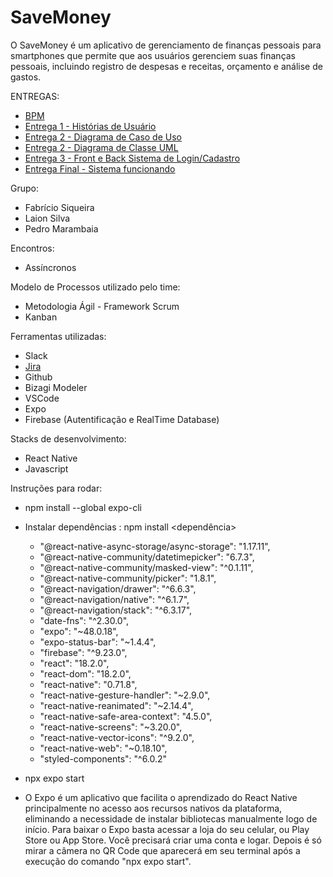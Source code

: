 # SaveMoney

O SaveMoney é um aplicativo de gerenciamento de finanças pessoais para smartphones que permite que aos usuários gerenciem suas finanças pessoais, incluindo registro de despesas e receitas, orçamento e análise de gastos.

ENTREGAS:

- [BPM](https://github.com/pedroMarambaia/Projeto-Engenharia-de-Software-II/blob/main/financeiro.bpm)
- [Entrega 1 - Histórias de Usuário](https://github.com/pedroMarambaia/Projeto-Engenharia-de-Software-II/blob/main/User%20stories.pdf)
- [Entrega 2 - Diagrama de Caso de Uso](https://github.com/pedroMarambaia/Projeto-Engenharia-de-Software-II/blob/main/Diagrama%20de%20caso%20de%20uso.pdf)
- [Entrega 2 - Diagrama de Classe UML](https://github.com/pedroMarambaia/Projeto-Engenharia-de-Software-II/blob/main/Classe%20UML.pdf)
- [Entrega 3 - Front e Back Sistema de Login/Cadastro](https://github.com/pedroMarambaia/Projeto-Engenharia-de-Software-II/tree/master)
- [Entrega Final - Sistema funcionando](https://github.com/fabriciosike/savemoney) 

Grupo: 
- Fabrício Siqueira
- Laion Silva
- Pedro Marambaia

Encontros:
- Assíncronos 

Modelo de Processos utilizado pelo time:
- Metodologia Ágil - Framework Scrum
- Kanban

Ferramentas utilizadas:

- Slack
- [Jira](https://savemoneysoft.atlassian.net/jira/software/projects/SAV/boards/1)
- Github
- Bizagi Modeler
- VSCode
- Expo 
- Firebase (Autentificação e RealTime Database) 

Stacks de desenvolvimento:
- React Native
- Javascript

Instruções para rodar:
- npm install --global expo-cli

- Instalar dependências :
  npm install <dependência>
  
    - "@react-native-async-storage/async-storage": "1.17.11",
    - "@react-native-community/datetimepicker": "6.7.3",
    - "@react-native-community/masked-view": "^0.1.11",
    - "@react-native-community/picker": "1.8.1",
    - "@react-navigation/drawer": "^6.6.3",
    - "@react-navigation/native": "^6.1.7",
    - "@react-navigation/stack": "^6.3.17",
    - "date-fns": "^2.30.0",
    - "expo": "~48.0.18",
    - "expo-status-bar": "~1.4.4",
    - "firebase": "^9.23.0",
    - "react": "18.2.0",
    - "react-dom": "18.2.0",
    - "react-native": "0.71.8",
    - "react-native-gesture-handler": "~2.9.0",
    - "react-native-reanimated": "~2.14.4",
    - "react-native-safe-area-context": "4.5.0",
    - "react-native-screens": "~3.20.0",
    - "react-native-vector-icons": "^9.2.0",
    - "react-native-web": "~0.18.10",
    - "styled-components": "^6.0.2"

- npx expo start

- O Expo é um aplicativo que facilita o aprendizado do React Native principalmente no acesso aos recursos nativos da plataforma, eliminando a necessidade de instalar bibliotecas manualmente logo de início. Para baixar o Expo basta acessar a loja do seu celular, ou Play Store ou App Store. Você precisará criar uma conta e logar. Depois é só mirar a câmera no QR Code que aparecerá em seu terminal após a execução do comando "npx expo start".
  



